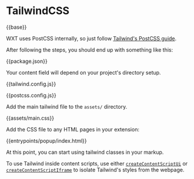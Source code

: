 # TailwindCSS

{{base}}

WXT uses PostCSS internally, so just follow [Tailwind's PostCSS guide](https://tailwindcss.com/docs/installation/using-postcss).

After following the steps, you should end up with something like this:

{{package.json}}

Your content field will depend on your project's directory setup.

{{tailwind.config.js}}

{{postcss.config.js}}

Add the main tailwind file to the `assets/` directory.

{{assets/main.css}}

Add the CSS file to any HTML pages in your extension:

{{entrypoints/popup/index.html}}

At this point, you can start using tailwind classes in your markup.

To use Tailwind inside content scripts, use either [`createContentScriptUi`](https://wxt.dev/entrypoints/content-scripts.html#ui) or [`createContentScriptIframe`](https://wxt.dev/entrypoints/content-scripts.html#iframe) to isolate Tailwind's styles from the webpage.
